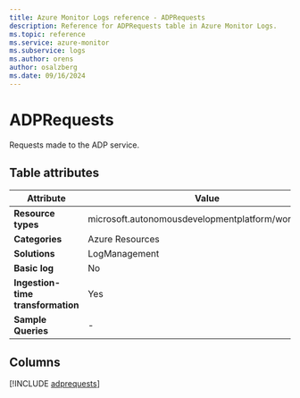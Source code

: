 ```yaml
---
title: Azure Monitor Logs reference - ADPRequests
description: Reference for ADPRequests table in Azure Monitor Logs.
ms.topic: reference
ms.service: azure-monitor
ms.subservice: logs
ms.author: orens
author: osalzberg
ms.date: 09/16/2024
---
```


# ADPRequests

Requests made to the ADP service.


## Table attributes

|Attribute|Value|
|---|---|
|**Resource types**|microsoft.autonomousdevelopmentplatform/workspaces|
|**Categories**|Azure Resources|
|**Solutions**| LogManagement|
|**Basic log**|No|
|**Ingestion-time transformation**|Yes|
|**Sample Queries**|-|



## Columns
  
[!INCLUDE [adprequests](~/reusable-content/ce-skilling/azure/includes/azure-monitor/reference/tables/adprequests-include.md)]
